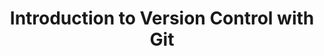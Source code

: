 ---
layout: workshop
category: workshop
title: "Introduction to Version Control with Git"
time: 9:30am - 12pm PST
human_date: October 23-24
year: 2023
location: UC Santa Barbara Library, Room 1312
instructors: Seth Erickson
helpers: Kristi Liu
pre_workshop_survey:
post_workshop_survey:
lesson_url:
eventbrite_urlt:
---